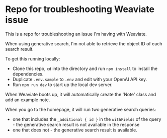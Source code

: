 # Repo for troubleshooting Weaviate issue

This is a repo for troubleshooting an issue I'm having with Weaviate.

When using generative search, I'm not able to retrieve the object ID of each search result.

To get this running locally:
- Clone this repo, `cd` into the directory and run `npm install` to install the dependencies.
- Duplicate `.env.sample` to `.env` and edit with your OpenAI API key.
- Run `npm run dev` to start up the local dev server.

When Weaviate boots up, it will automatically create the 'Note' class and add an example note.

When you go to the homepage, it will run two generative search queries:
- one that includes the `_additional { id }` in the `withFields` of the query - the generative search result is not available in the response
- one that does not - the generative search result is available.